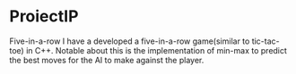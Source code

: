 # ProiectIP
Five-in-a-row
I have a developed a five-in-a-row game(similar to tic-tac-toe) in C++.
Notable about this is the implementation of min-max to predict the best moves for the AI to make against the player.
